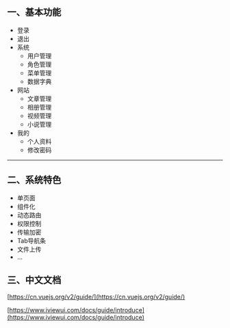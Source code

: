 ## 一、基本功能

- 登录
- 退出
- 系统
    - 用户管理
    - 角色管理
    - 菜单管理
    - 数据字典
- 网站
    - 文章管理
    - 相册管理
    - 视频管理
    - 小说管理
- 我的
    - 个人资料
    - 修改密码

--- 

## 二、系统特色
- 单页面
- 组件化
- 动态路由
- 权限控制
- 传输加密
- Tab导航条
- 文件上传
- ...

## 三、中文文档
[https://cn.vuejs.org/v2/guide/](https://cn.vuejs.org/v2/guide/)

[https://www.iviewui.com/docs/guide/introduce](https://www.iviewui.com/docs/guide/introduce)
